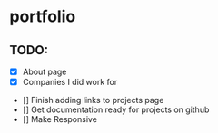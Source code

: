 # portfolio


## TODO:

- [X] About page
- [X] Companies I did work for
- [] Finish adding links to projects page
- [] Get documentation ready for projects on github
- [] Make Responsive
